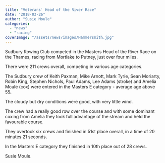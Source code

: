 ```yaml
---
title: "Veterans' Head of the River Race"
date: "2018-03-26"
author: "Susie Moule"
categories: 
  - "news"
  - "racing"
coverImage: "/assets/news/images/Hammersmith.jpg"
---
```


Sudbury Rowing Club competed in the Masters Head of the River Race on the Thames, racing from Mortlake to Putney, just over four miles.

There were 211 crews overall, competing in various age categories.

The Sudbury crew of Keith Paxman, Mike Arnott, Mark Tyrie, Sean Moriarty, Robin King, Stephen Nichols, Paul Adams, Lee Adams (stroke) and Amelia Moule (cox) were entered in the Masters E category - average age above 55.

The cloudy but dry conditions were good, with very little wind.

The crew had a really good row over the course and with some dominant coxing from Amelia they took full advantage of the stream and held the favourable course.

They overtook six crews and finished in 51st place overall, in a time of 20 minutes 21 seconds.

In the Masters E category they finished in 10th place out of 28 crews.

Susie Moule.
